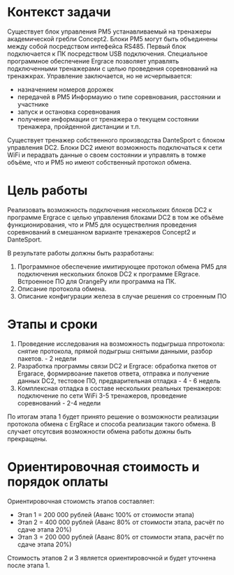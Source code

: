 # Контекст задачи
Существует блок управления PM5 устанавливаемый на тренажеры академической гребли Concept2. Блоки PM5 могут быть объединены между собой посредством интефейса RS485. Первый блок подключается к ПК посредством USB подключения. Специальное программное обеспечение Ergrace позволяет управлять подключенными тренажерами с целью проведения соревнований на тренажкрах. Управление заключается, но не исчерпывается: 
* назначением номеров дорожек
* передачей в PM5 Информауию о типе соревнования, расстоянии и участнике
* запуск и остановка соревнования
* получение информации от тренажера о текущем состоянии тренажера, пройденной дистанции и т.п. 

Существует тренажер собственного производства DanteSport с блоком управления DC2. Блоки DC2 имеют возможность подключаться к сети WiFi и перадвать данные о своем состоянии и управлять в томже объёме, что и PM5 но имеют собственный протокол обмена.

# Цель работы
Реализовать возможность подключения несколькоих блоков DC2 к программе Ergrace с целью  управления блоками DC2 в том же объёме функционирования, что и PM5 для осуществелния проведения соревнований в смешанном варианте тренажеров Concept2 и DanteSport.

В результате работы должны быть разработаны:
1. Программное обеспечение имитирующее протокол обмена PM5 для подключения нескольких блоков DC2 к программе ERgrace. Встроенное ПО для OrangePy или программа на ПК.
2. Описание протокола обмена.
3. Описание конфигурации железа в случае решения со строенным ПО

# Этапы и сроки
1. Проведение исследования на возможность подыгрыша ппротокола: снятие протокола, прямой подыгрыш снятыми данными, разбор пакетов. - 2 недели 
2. Разработка программы связи DC2 и Ergrace: обработка пкетов от Ergarace, формирвоание пакетов ответа, отправка и получение данных DC2, тестовое ПО, предварительная отладка - 4 - 6 недель
3. Комплексная отладка в составе нескольких реальных тренажеров: подключение по сети WiFi 3-5 тренажеров, проведение соревнований - 2-4 недели

По итогам этапа 1 будет принято решение о возможности реализации протокола обмена с ErgRace и способа реализации такого обмена. В случает отсутсвия возможности обмена работы дожны быть прекращены.

# Ориентировочная стоимость и порядок оплаты
Ориентировочная стоиомсть этапов составляет:
* Этап 1 =  200 000 рублей (Аванс 100% от стоимости этапа)
* Этап 2 =  400 000 рублей (Аванс 80% от стоимости этапа, расчёт по сдаче этапа 20%)
* Этап 3 =  200 000 рублей (Аванс 80% от стоимости этапа, расчёт по сдаче этапа 20%)

Стоимость этапов 2 и 3 является ориентировочной и будет уточнена после этапа 1.
